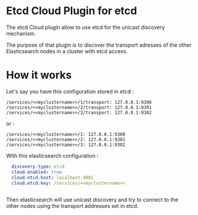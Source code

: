Etcd Cloud Plugin for etcd
==========================

The etcd Cloud plugin allow to use etcd for the unicast discovery mechanism.


The purpose of that plugin is to discover the transport adresses of the other Elasticsearch nodes in a cluster with etcd access.



# How it works

Let's say you have this configuration stored in etcd :

	/services/<<myclustername>>/1/transport: 127.0.0.1:9300
	/services/<<myclustername>>/2/transport: 127.0.0.1:9301
	/services/<<myclustername>>/3/transport: 127.0.0.1:9302

or :

	/services/<<myclustername>>/1: 127.0.0.1:9300
	/services/<<myclustername>>/2: 127.0.0.1:9301
	/services/<<myclustername>>/3: 127.0.0.1:9302

With this elasticsearch configuration : 

```yaml
  discovery.type: etcd
  cloud.enabled: true
  cloud.etcd.host: localhost:4001
  cloud.etcd.key: /services/<<myclustername>>
  
```

Then elasticsearch will use unicast discovery and try to connect to the other nodes using the transport addresses set in etcd. 



